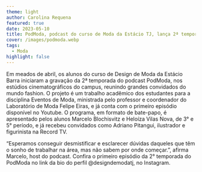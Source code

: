 ```yaml
---
theme: light
author: Carolina Requena
featured: true
date: 2023-05-10
title: PodModa, podcast do curso de Moda da Estácio TJ, lança 2ª temporada
cover: /images/podmoda.webp
tags:
  - Moda
highlight: false
---
```

Em meados de abril, os alunos do curso de Design de Moda da Estácio Barra iniciaram a gravação da 2ª temporada do podcast PodModa, nos estúdios cinematográficos do campus, reunindo grandes convidados do mundo fashion. O projeto é um trabalho acadêmico dos estudantes para a disciplina Eventos de Moda, ministrada pelo professor e coordenador do Laboratório de Moda Felipe Eiras, e já conta com o primeiro episódio disponível no Youtube. O programa, em formato de bate-papo, é apresentado pelos alunos Marcelo Blochisvitz e Heloíza Vilas Nova, de 3° e 5° período, e já recebeu convidados como Adriano Pitangui, ilustrador e figurinista na Record TV. 

“Esperamos conseguir desmistificar e esclarecer dúvidas daqueles que têm o sonho de trabalhar na área, mas não sabem por onde começar.”, afirma Marcelo, host do podcast. Confira o primeiro episódio da 2° temporada do PodModa no link da bio do perfil @designdemodatj, no Instagram. 